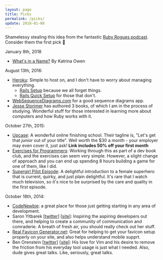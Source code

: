 ```yaml
---
layout: page
title: Picks
permalink: /picks/
update: 2018-01-08
---
```


Shamelessy stealing this idea from the fantastic
[Ruby Rogues podcast][ruby-rogues-podcast]. Consider them the first pick
:sparkling_heart:

January 8th, 2018

- [What's in a Name?](https://www.sitepoint.com/whats-in-a-name-anti-patterns-to-a-hard-problem/)
  By Katrina Owen

August 13th, 2016:

- [Heroku][heroku-site]: Simple to host on, and I don't have to worry
  about managing everything.
  - [Rails Setup][heroku-rails-setup] because we all forget things.
  - [Rails Quick Setup][heroku-rails-quick-setup] for those that don't.
- [WebSequenceDiagrams.com][wsd-site] for a good sequence diagrams app.
- [Jesse Storimer][jesse-storimer-site] has authored 3 books, of which I
  am in the process of studying. Wonderful stuff for those interested in
  learning more about computers and how Ruby works with it.

October 27th, 2015:

- [Upcase][upcase-site]:
A wonderful online finishing school. Their tagline is, "Let's get that *junior*
out of your title". Well worth the $30 a month - your employer may even cover it,
just ask! **Link includes 50% off your first month**
- [Exercises for Programmers][exercises-for-programmers]:
Working through this as part of a dev book club, and the exercises can seem very
simple. However, a slight change of approach and you can end up spending 8 hours
building a game for one of them, like I did.
- [Supergirl Pilot Episode][supergirl-cbs-site]:
A delightful introduction to a female superhero that is current, quirky, and
just plain delightful. It's rare that I watch much television, so it's nice to
be surprised by the care and quality in the first episode.

October 18th, 2014:

- [CodeNewbie][code-newbie-website]:
a great place for those just getting starting in any area of development.
- Saron Yitbarek [[twitter][saron-yitbarek-twitter]] [[site][saron-yitbarek-site]]:
Inspiring the aspiring developers out there, and helping to create a community of
communication and comraderie. A breath of fresh air, you should really check out
her stuff.
- [Real Favicon Generator.net][real-favicon-generator]:
Great for helping to get your favicon setup properly on your site, and also helps
understand mobile supprt.
- Ben Orenstein [[twitter][ben-orenstein-twitter]] [[site][ben-orenstein-site]]:
His love for Vim and his desire to remove the friction from his everyday tool usage
is just what I needed. Also, dude gives great talks. Like, seriously, great talks.

[ruby-rogues-podcast]:        http://rubyrogues.com
[upcase-site]:                https://upcase.com/halfoff
[exercises-for-programmers]:  https://pragprog.com/book/bhwb/exercises-for-programmers
[supergirl-cbs-site]:         http://www.cbs.com/shows/supergirl/
[code-newbie-website]:        http://codenewbie.org
[saron-yitbarek-twitter]:     https://twitter.com/saronyitbarek
[saron-yitbarek-site]:        http://bloggytoons.com/
[real-favicon-generator]:     http://realfavicongenerator.net
[ben-orenstein-twitter]:      https://twitter.com/r00k
[ben-orenstein-site]:         http://benorenstein.com
[heroku-site]:                https://www.heroku.com/
[heroku-rails-setup]:         https://devcenter.heroku.com/articles/getting-started-with-rails4
[heroku-rails-quick-setup]:   https://devcenter.heroku.com/articles/rails4
[wsd-site]:                   https://www.websequencediagrams.com/
[jesse-storimer-site]:        http://www.jstorimer.com/
